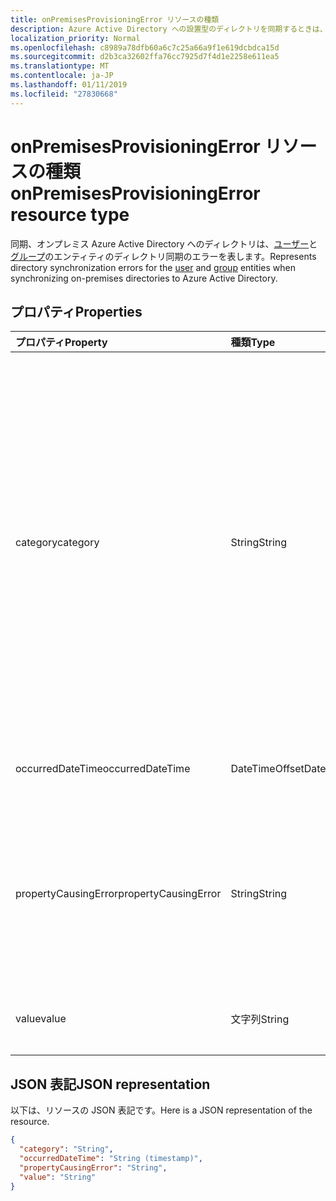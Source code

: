 ```yaml
---
title: onPremisesProvisioningError リソースの種類
description: Azure Active Directory への設置型のディレクトリを同期するときは、ユーザーとグループのエンティティのディレクトリ同期のエラーを表します。
localization_priority: Normal
ms.openlocfilehash: c8989a78dfb60a6c7c25a66a9f1e619dcbdca15d
ms.sourcegitcommit: d2b3ca32602ffa76cc7925d7f4d1e2258e611ea5
ms.translationtype: MT
ms.contentlocale: ja-JP
ms.lasthandoff: 01/11/2019
ms.locfileid: "27830668"
---
```

# <a name="onpremisesprovisioningerror-resource-type"></a><span data-ttu-id="84b31-103">onPremisesProvisioningError リソースの種類</span><span class="sxs-lookup"><span data-stu-id="84b31-103">onPremisesProvisioningError resource type</span></span>

<span data-ttu-id="84b31-104">同期、オンプレミス Azure Active Directory へのディレクトリは、[ユーザー](user.md)と[グループ](group.md)のエンティティのディレクトリ同期のエラーを表します。</span><span class="sxs-lookup"><span data-stu-id="84b31-104">Represents directory synchronization errors for the [user](user.md) and [group](group.md) entities when synchronizing on-premises directories to Azure Active Directory.</span></span>

## <a name="properties"></a><span data-ttu-id="84b31-105">プロパティ</span><span class="sxs-lookup"><span data-stu-id="84b31-105">Properties</span></span>

| <span data-ttu-id="84b31-106">プロパティ</span><span class="sxs-lookup"><span data-stu-id="84b31-106">Property</span></span> | <span data-ttu-id="84b31-107">種類</span><span class="sxs-lookup"><span data-stu-id="84b31-107">Type</span></span> | <span data-ttu-id="84b31-108">説明</span><span class="sxs-lookup"><span data-stu-id="84b31-108">Description</span></span> |
|:---------------|:--------|:----------|
|<span data-ttu-id="84b31-109">category</span><span class="sxs-lookup"><span data-stu-id="84b31-109">category</span></span>|<span data-ttu-id="84b31-110">String</span><span class="sxs-lookup"><span data-stu-id="84b31-110">String</span></span>| <span data-ttu-id="84b31-111">プロビジョニングのエラーのカテゴリです。</span><span class="sxs-lookup"><span data-stu-id="84b31-111">Category of the provisioning error.</span></span> <span data-ttu-id="84b31-112">注意: 現時点が 1 つだけ使用可能な値です。</span><span class="sxs-lookup"><span data-stu-id="84b31-112">Note: Currently, there is only one possible value.</span></span> <span data-ttu-id="84b31-113">使用可能な値: *PropertyConflict* - は、プロパティの値が一意でないことを示します。</span><span class="sxs-lookup"><span data-stu-id="84b31-113">Possible value: *PropertyConflict* - indicates a property value is not unique.</span></span> <span data-ttu-id="84b31-114">その他のオブジェクトには、プロパティに対して同じ値が含まれています。</span><span class="sxs-lookup"><span data-stu-id="84b31-114">Other objects contain the same value for the property.</span></span> |
|<span data-ttu-id="84b31-115">occurredDateTime</span><span class="sxs-lookup"><span data-stu-id="84b31-115">occurredDateTime</span></span>|<span data-ttu-id="84b31-116">DateTimeOffset</span><span class="sxs-lookup"><span data-stu-id="84b31-116">DateTimeOffset</span></span>| <span data-ttu-id="84b31-117">日付と時刻、エラーが発生しました。</span><span class="sxs-lookup"><span data-stu-id="84b31-117">The date and time at which the error occurred.</span></span> |
|<span data-ttu-id="84b31-118">propertyCausingError</span><span class="sxs-lookup"><span data-stu-id="84b31-118">propertyCausingError</span></span>|<span data-ttu-id="84b31-119">String</span><span class="sxs-lookup"><span data-stu-id="84b31-119">String</span></span>| <span data-ttu-id="84b31-120">エラーの原因でディレクトリのプロパティの名前です。</span><span class="sxs-lookup"><span data-stu-id="84b31-120">Name of the directory property causing the error.</span></span> <span data-ttu-id="84b31-121">現在使用可能な値: *UserPrincipalName*または*メタベース*</span><span class="sxs-lookup"><span data-stu-id="84b31-121">Current possible values: *UserPrincipalName* or *ProxyAddress*</span></span> |
|<span data-ttu-id="84b31-122">value</span><span class="sxs-lookup"><span data-stu-id="84b31-122">value</span></span>|<span data-ttu-id="84b31-123">文字列</span><span class="sxs-lookup"><span data-stu-id="84b31-123">String</span></span>| <span data-ttu-id="84b31-124">エラーの原因で、プロパティの値です。</span><span class="sxs-lookup"><span data-stu-id="84b31-124">Value of the property causing the error.</span></span> |

## <a name="json-representation"></a><span data-ttu-id="84b31-125">JSON 表記</span><span class="sxs-lookup"><span data-stu-id="84b31-125">JSON representation</span></span>
<span data-ttu-id="84b31-126">以下は、リソースの JSON 表記です。</span><span class="sxs-lookup"><span data-stu-id="84b31-126">Here is a JSON representation of the resource.</span></span>

<!-- {
  "blockType": "resource",
  "optionalProperties": [

  ],
  "@odata.type": "microsoft.graph.onPremisesProvisioningError"
}-->

```json
{
  "category": "String",
  "occurredDateTime": "String (timestamp)",
  "propertyCausingError": "String",
  "value": "String"
}

```


<!-- uuid: 8fcb5dbc-d5aa-4681-8e31-b001d5168d79
2015-10-25 14:57:30 UTC -->
<!-- {
  "type": "#page.annotation",
  "description": "onPremisesProvisioningError resource",
  "keywords": "",
  "section": "documentation",
  "tocPath": ""
}-->

